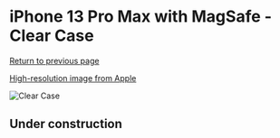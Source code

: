 # iPhone 13 Pro Max with MagSafe - Clear Case

[Return to previous page](/iphone_13)

[High-resolution image from Apple](https://store.storeimages.cdn-apple.com/8756/as-images.apple.com/is/MM313?wid=4500&hei=4500&fmt=png)

<div style="width: 500px"><img src="/almost_uncompressed/MM313.webp" alt="Clear Case"></div>

## Under construction
